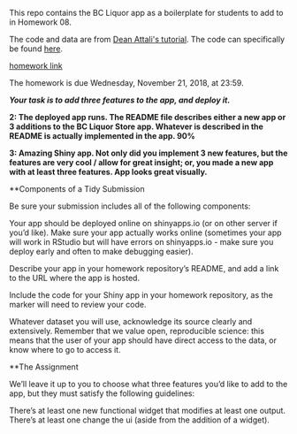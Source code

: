 This repo contains the BC Liquor app as a boilerplate for students to add to in Homework 08.

The code and data are from [Dean Attali's tutorial](https://deanattali.com/blog/building-shiny-apps-tutorial). The code can specifically be found [here](https://deanattali.com/blog/building-shiny-apps-tutorial/#12-final-shiny-app-code).

[homework link](http://stat545.com/Classroom/assignments/hw08/hw08.html (Links to an external site.))


The homework is due Wednesday, November 21, 2018, at 23:59.

***Your task is to add three features to the app, and deploy it.***

**2: The deployed app runs. The README file describes either a new app or 3 additions to the BC Liquor Store app. Whatever is described in the README is actually implemented in the app. 90%**

**3: Amazing Shiny app. Not only did you implement 3 new features, but the features are very cool / allow for great insight; or, you made a new app with at least three features. App looks great visually.**

**Components of a Tidy Submission

Be sure your submission includes all of the following components:

Your app should be deployed online on shinyapps.io (or on other server if you’d like). Make sure your app actually works online (sometimes your app will work in RStudio but will have errors on shinyapps.io - make sure you deploy early and often to make debugging easier).

Describe your app in your homework repository’s README, and add a link to the URL where the app is hosted.

Include the code for your Shiny app in your homework repository, as the marker will need to review your code.

Whatever dataset you will use, acknowledge its source clearly and extensively. Remember that we value open, reproducible science: this means that the user of your app should have direct access to the data, or know where to go to access it.

**The Assignment

We’ll leave it up to you to choose what three features you’d like to add to the app, but they must satisfy the following guidelines:

There’s at least one new functional widget that modifies at least one output.
There’s at least one change the ui (aside from the addition of a widget).
